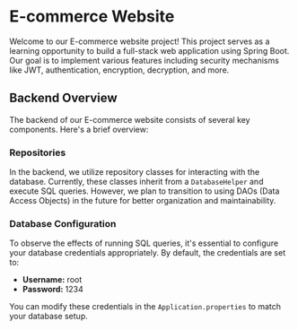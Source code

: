 # E-commerce Website

Welcome to our E-commerce website project! This project serves as a learning opportunity to build a full-stack web application using Spring Boot. Our goal is to implement various features including security mechanisms like JWT, authentication, encryption, decryption, and more.

## Backend Overview

The backend of our E-commerce website consists of several key components. Here's a brief overview:

### Repositories

In the backend, we utilize repository classes for interacting with the database. Currently, these classes inherit from a `DatabaseHelper` and execute SQL queries. However, we plan to transition to using DAOs (Data Access Objects) in the future for better organization and maintainability.

### Database Configuration

To observe the effects of running SQL queries, it's essential to configure your database credentials appropriately. By default, the credentials are set to:

- **Username:** root
- **Password:** 1234

You can modify these credentials in the `Application.properties`  to match your database setup.
